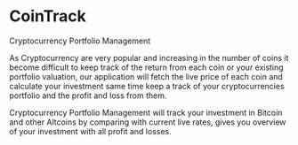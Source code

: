 # CoinTrack
Cryptocurrency Portfolio Management


As Cryptocurrency are very popular and increasing in the number of coins it become difficult to keep track of the return from each coin or your existing portfolio valuation, our application will fetch the live price of each coin and calculate your investment same time keep a track of your cryptocurrencies portfolio and the profit and loss from them.

Cryptocurrency Portfolio Management will track your investment in Bitcoin and other Altcoins by comparing with current live rates, gives you overview of your investment with all profit and losses.
